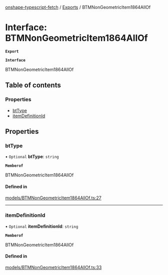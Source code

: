 [onshape-typescript-fetch](../README.md) / [Exports](../modules.md) / BTMNonGeometricItem1864AllOf

# Interface: BTMNonGeometricItem1864AllOf

**`Export`**

**`Interface`**

BTMNonGeometricItem1864AllOf

## Table of contents

### Properties

- [btType](BTMNonGeometricItem1864AllOf.md#bttype)
- [itemDefinitionId](BTMNonGeometricItem1864AllOf.md#itemdefinitionid)

## Properties

### btType

• `Optional` **btType**: `string`

**`Memberof`**

BTMNonGeometricItem1864AllOf

#### Defined in

[models/BTMNonGeometricItem1864AllOf.ts:27](https://github.com/toebes/onshape-typescript-fetch/blob/3e11ae1/models/BTMNonGeometricItem1864AllOf.ts#L27)

___

### itemDefinitionId

• `Optional` **itemDefinitionId**: `string`

**`Memberof`**

BTMNonGeometricItem1864AllOf

#### Defined in

[models/BTMNonGeometricItem1864AllOf.ts:33](https://github.com/toebes/onshape-typescript-fetch/blob/3e11ae1/models/BTMNonGeometricItem1864AllOf.ts#L33)
